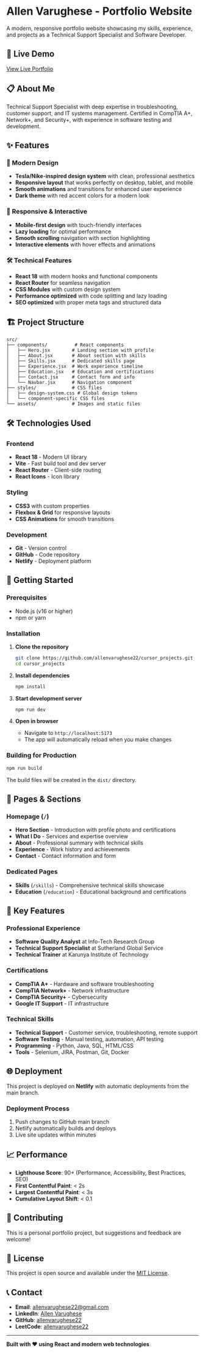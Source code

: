 # Allen Varughese - Portfolio Website

A modern, responsive portfolio website showcasing my skills, experience, and projects as a Technical Support Specialist and Software Developer.

## 🚀 Live Demo
[View Live Portfolio](https://your-netlify-url.netlify.app)

## 📋 About Me
Technical Support Specialist with deep expertise in troubleshooting, customer support, and IT systems management. Certified in CompTIA A+, Network+, and Security+, with experience in software testing and development.

## ✨ Features

### 🎨 Modern Design
- **Tesla/Nike-inspired design system** with clean, professional aesthetics
- **Responsive layout** that works perfectly on desktop, tablet, and mobile
- **Smooth animations** and transitions for enhanced user experience
- **Dark theme** with red accent colors for a modern look

### 📱 Responsive & Interactive
- **Mobile-first design** with touch-friendly interfaces
- **Lazy loading** for optimal performance
- **Smooth scrolling** navigation with section highlighting
- **Interactive elements** with hover effects and animations

### 🛠️ Technical Features
- **React 18** with modern hooks and functional components
- **React Router** for seamless navigation
- **CSS Modules** with custom design system
- **Performance optimized** with code splitting and lazy loading
- **SEO optimized** with proper meta tags and structured data

## 🏗️ Project Structure

```
src/
├── components/          # React components
│   ├── Hero.jsx        # Landing section with profile
│   ├── About.jsx       # About section with skills
│   ├── Skills.jsx      # Dedicated skills page
│   ├── Experience.jsx  # Work experience timeline
│   ├── Education.jsx   # Education and certifications
│   ├── Contact.jsx     # Contact form and info
│   └── Navbar.jsx      # Navigation component
├── styles/             # CSS files
│   ├── design-system.css # Global design tokens
│   └── component-specific CSS files
└── assets/             # Images and static files
```

## 🛠️ Technologies Used

### Frontend
- **React 18** - Modern UI library
- **Vite** - Fast build tool and dev server
- **React Router** - Client-side routing
- **React Icons** - Icon library

### Styling
- **CSS3** with custom properties
- **Flexbox & Grid** for responsive layouts
- **CSS Animations** for smooth transitions

### Development
- **Git** - Version control
- **GitHub** - Code repository
- **Netlify** - Deployment platform

## 🚀 Getting Started

### Prerequisites
- Node.js (v16 or higher)
- npm or yarn

### Installation

1. **Clone the repository**
   ```bash
   git clone https://github.com/allenvarughese22/cursor_projects.git
   cd cursor_projects
   ```

2. **Install dependencies**
   ```bash
   npm install
   ```

3. **Start development server**
   ```bash
   npm run dev
   ```

4. **Open in browser**
   - Navigate to `http://localhost:5173`
   - The app will automatically reload when you make changes

### Building for Production

```bash
npm run build
```

The build files will be created in the `dist/` directory.

## 📱 Pages & Sections

### Homepage (`/`)
- **Hero Section** - Introduction with profile photo and certifications
- **What I Do** - Services and expertise overview
- **About** - Professional summary with technical skills
- **Experience** - Work history and achievements
- **Contact** - Contact information and form

### Dedicated Pages
- **Skills** (`/skills`) - Comprehensive technical skills showcase
- **Education** (`/education`) - Educational background and certifications

## 🎯 Key Features

### Professional Experience
- **Software Quality Analyst** at Info-Tech Research Group
- **Technical Support Specialist** at Sutherland Global Service
- **Technical Trainer** at Karunya Institute of Technology

### Certifications
- **CompTIA A+** - Hardware and software troubleshooting
- **CompTIA Network+** - Network infrastructure
- **CompTIA Security+** - Cybersecurity
- **Google IT Support** - IT infrastructure

### Technical Skills
- **Technical Support** - Customer service, troubleshooting, remote support
- **Software Testing** - Manual testing, automation, API testing
- **Programming** - Python, Java, SQL, HTML/CSS
- **Tools** - Selenium, JIRA, Postman, Git, Docker

## 🌐 Deployment

This project is deployed on **Netlify** with automatic deployments from the main branch.

### Deployment Process
1. Push changes to GitHub main branch
2. Netlify automatically builds and deploys
3. Live site updates within minutes

## 📈 Performance

- **Lighthouse Score**: 90+ (Performance, Accessibility, Best Practices, SEO)
- **First Contentful Paint**: < 2s
- **Largest Contentful Paint**: < 3s
- **Cumulative Layout Shift**: < 0.1

## 🤝 Contributing

This is a personal portfolio project, but suggestions and feedback are welcome!

## 📄 License

This project is open source and available under the [MIT License](LICENSE).

## 📞 Contact

- **Email**: allenvarughese22@gmail.com
- **LinkedIn**: [Allen Varughese](https://www.linkedin.com/in/allen-varughese)
- **GitHub**: [allenvarughese22](https://github.com/allenvarughese22)
- **LeetCode**: [allenvarughese22](https://leetcode.com/u/allenvarughese22/)

---

**Built with ❤️ using React and modern web technologies**
